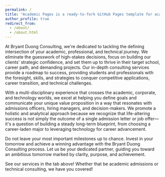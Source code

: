 ```yaml
---
permalink: /
title: "Academic Pages is a ready-to-fork GitHub Pages template for academic personal websites"
author_profile: true
redirect_from: 
  - /about/
  - /about.html
---
```


At Bryant Duong Consulting, we're dedicated to tackling the defining intersection of your academic, professional, and technical journey. We eliminate the guesswork of high-stakes decisions, focus on building our clients' strategic confidence, and set them up to thrive in their target school, career path, and demanding projects. Our in-depth consulting services provide a roadmap to success, providing students and professionals with the foresight, skills, and strategies to conquer competitive applications, career transition, and technical challenges. 

With a multi-disciplinary experience that crosses the academic, corporate, and technology worlds, we excel at helping you define goals and communicate your unique value proposition in a way that resonates with admissions officers, hiring managers, and decision-makers. We promote a holistic and analytical approach because we recognize that life-altering success is not simply the outcome of a single admission letter or job offer—it's a question of building a steady long-term blueprint, from choosing a career-laden major to leveraging technology for career advancement.

Do not leave your most important milestones up to chance. Invest in your tomorrow and achieve a winning advantage with the Bryant Duong Consulting process. Let us be your dedicated partner, guiding you toward an ambitious tomorrow marked by clarity, purpose, and achievement.

See our services in the tab above! Whether that be academic admissions or technical consulting, we have you covered!